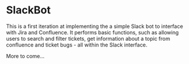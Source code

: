 # SlackBot

This is a first iteration at implementing the a simple Slack bot to interface with Jira and Confluence. It performs basic functions, such as allowing users to search and filter tickets, get information about a topic from confluence and ticket bugs - all within the Slack interface. 

More to come...